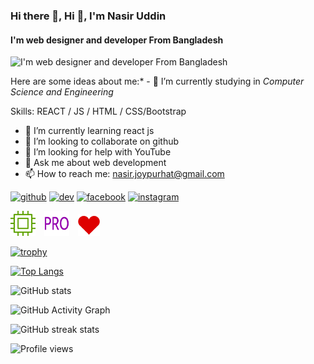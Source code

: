 ### Hi there 👋, Hi 👋, I'm Nasir Uddin
#### I'm web designer and developer From Bangladesh
![I'm web designer and developer From Bangladesh](https://scontent.fdac13-1.fna.fbcdn.net/v/t39.30808-6/271191034_3127103260899952_1831495617095206871_n.jpg?_nc_cat=106&ccb=1-5&_nc_sid=19026a&_nc_eui2=AeEWb39pH2xB__5UN609_ty7pmMHRmtD9Y-mYwdGa0P1j0A5fopY0_d4-EX8z7PYmZ2CTnLdWAqz1DDJvhMKpGfF&_nc_ohc=uUFBER5wLEAAX8QR-S2&_nc_ht=scontent.fdac13-1.fna&oh=00_AT8OfCoM3uR0gMACnAVhXVuE2xX_S2DxDpJ19JzK4rYl_A&oe=62351B44)

Here are some ideas about me:* - 🏢 I’m currently studying in *Computer Science and Engineering*

Skills: REACT / JS / HTML / CSS/Bootstrap

- 🌱 I’m currently learning react js 
- 👯 I’m looking to collaborate on github  
- 🤔 I’m looking for help with YouTube  
- 💬 Ask me about web development  
- 📫 How to reach me: nasir.joypurhat@gmail.com 


[<img src='https://cdn.jsdelivr.net/npm/simple-icons@3.0.1/icons/github.svg' alt='github' height='40'>](https://github.com/Nasirdiu)  [<img src='https://cdn.jsdelivr.net/npm/simple-icons@3.0.1/icons/dev-dot-to.svg' alt='dev' height='40'>](https://dev.to/nasirdiu)  [<img src='https://cdn.jsdelivr.net/npm/simple-icons@3.0.1/icons/facebook.svg' alt='facebook' height='40'>](https://www.facebook.com/nasir369)  [<img src='https://cdn.jsdelivr.net/npm/simple-icons@3.0.1/icons/instagram.svg' alt='instagram' height='40'>](https://www.instagram.com/nasirdiucse/)  

<a href='https://docs.github.com/en/developers'><img src='https://raw.githubusercontent.com/acervenky/animated-github-badges/master/assets/devbadge.gif' width='40' height='40'></a> <a href='https://github.com/pricing'><img src='https://raw.githubusercontent.com/acervenky/animated-github-badges/master/assets/pro.gif' width='40' height='40'></a> <a href='https://docs.github.com/en/github/supporting-the-open-source-community-with-github-sponsors'><img src='https://raw.githubusercontent.com/acervenky/animated-github-badges/master/assets/sponsorbadge.gif' width='35' height='35'></a> 

[![trophy](https://github-profile-trophy.vercel.app/?username=Nasirdiu)](https://github.com/ryo-ma/github-profile-trophy)

[![Top Langs](https://github-readme-stats.vercel.app/api/top-langs/?username=Nasirdiu)](https://github.com/anuraghazra/github-readme-stats)

![GitHub stats](https://github-readme-stats.vercel.app/api?username=Nasirdiu&show_icons=true&count_private=true)  

![GitHub Activity Graph](https://activity-graph.herokuapp.com/graph?username=Nasirdiu)  

![GitHub streak stats](https://github-readme-streak-stats.herokuapp.com/?user=Nasirdiu)  

![Profile views](https://gpvc.arturio.dev/Nasirdiu)  
